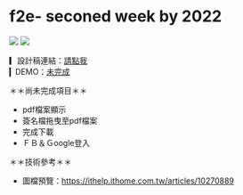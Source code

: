 # f2e- seconed week by 2022

![](https://img.shields.io/badge/3.2.41-Vue-brightgreen) 
![](https://img.shields.io/badge/3.1.8-Vite-green)

▎設計稿連結：[請點我](https://www.figma.com/file/sPyo1NZ2zYyUQ0Z7VAj3et/%E5%B0%8F%E8%8F%9C_WEEK2?node-id=20%3A198) <br>
▎DEMO：[未完成](https://3q-cindy.github.io/F2e_2022_2week/)



＊＊尚未完成項目＊＊
- pdf檔案顯示
- 簽名檔拖曳至pdf檔案
- 完成下載
- ＦＢ＆Ｇoogle登入


＊＊技術參考＊＊
- 圖檔預覽：https://ithelp.ithome.com.tw/articles/10270889
